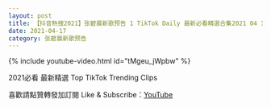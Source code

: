 ```yaml
---
layout: post
title: 【抖音熱搜2021】张碧晨新歌预告 1 TikTok Daily 最新必看精選合集2021 04 17
date: 2021-04-17
category: 张碧晨新歌预告
---
```


{% include youtube-video.html id="tMgeu_jWpbw" %}

2021必看 最新精選 Top TikTok Trending Clips

喜歡請點贊轉發加訂閱 Like & Subscribe：[YouTube](https://www.youtube.com/channel/UCAoR7VcanIPd04uEq_GIylA/videos)

